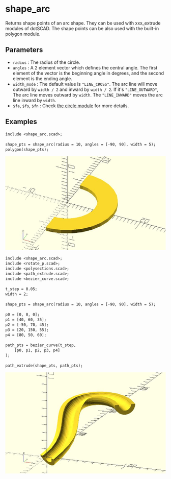 # shape_arc

Returns shape points of an arc shape. They can be used with xxx_extrude modules of dotSCAD. The shape points can be also used with the built-in polygon module. 

## Parameters

- `radius` : The radius of the circle.
- `angles` : A 2 element vector which defines the central angle. The first element of the vector is the beginning angle in degrees, and the second element is the ending angle.
- `width_mode` : The default value is `"LINE_CROSS"`. The arc line will move outward by `width / 2` and inward by `width / 2`. If it's `"LINE_OUTWARD"`, The arc line moves outward by `width`. The `"LINE_INWARD"` moves the arc line inward by `width`.
- `$fa`, `$fs`, `$fn` : Check [the circle module](https://en.wikibooks.org/wiki/OpenSCAD_User_Manual/Using_the_2D_Subsystem#circle) for more details.

## Examples

    include <shape_arc.scad>;

    shape_pts = shape_arc(radius = 10, angles = [-90, 90], width = 5);
    polygon(shape_pts);

![shape_arc](images/lib-shape_arc-1.JPG)

    include <shape_arc.scad>;
    include <rotate_p.scad>;
    include <polysections.scad>;
    include <path_extrude.scad>;
    include <bezier_curve.scad>;

    t_step = 0.05;
    width = 2;

    shape_pts = shape_arc(radius = 10, angles = [-90, 90], width = 5);

    p0 = [0, 0, 0];
    p1 = [40, 60, 35];
    p2 = [-50, 70, 45];
    p3 = [20, 150, 55];
    p4 = [80, 50, 60];

    path_pts = bezier_curve(t_step, 
        [p0, p1, p2, p3, p4]
    );

    path_extrude(shape_pts, path_pts);   

![shape_arc](images/lib-shape_arc-2.JPG)
